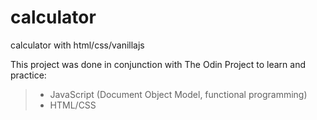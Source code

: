 # calculator
calculator with html/css/vanillajs

This project was done in conjunction with The Odin Project to learn and practice:
> - JavaScript (Document Object Model, functional programming)
> -  HTML/CSS
